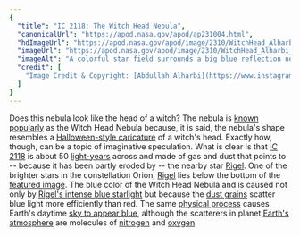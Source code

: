 ```yaml
---
{
  "title": "IC 2118: The Witch Head Nebula",
  "canonicalUrl": "https://apod.nasa.gov/apod/ap231004.html",
  "hdImageUrl": "https://apod.nasa.gov/apod/image/2310/WitchHead_Alharbi_3051.jpg",
  "imageUrl": "https://apod.nasa.gov/apod/image/2310/WitchHead_Alharbi_1080.jpg",
  "imageAlt": "A colorful star field surrounds a big blue reflection nebula. The nebula is elongated across the wide frame and said to resemble the head of folklore-based witch. Please see the explanation for more detailed information.",
  "credit": [
    "Image Credit & Copyright: [Abdullah Alharbi](https://www.instagram.com/a_alharbi97/)"
  ]
}
---
```


Does this nebula look like the head of a witch? The nebula is [known popularly](https://earthsky.org/todays-image/witch-head-nebula-orion/) as the Witch Head Nebula because, it is said, the nebula's shape resembles a [Halloween-style caricature](https://en.wikipedia.org/wiki/Halloween#/media/File:Halloween_Witch_2011.JPG) of a witch's head. Exactly how, though, can be a topic of imaginative speculation. What is clear is that [IC 2118](https://en.wikipedia.org/wiki/IC_2118) is about 50 [light-years](https://spaceplace.nasa.gov/light-year/) across and made of gas and dust that points to -- because it has been partly eroded by -- the nearby star [Rigel](https://en.wikipedia.org/wiki/Rigel). One of the brighter stars in the constellation Orion, [Rigel](https://apod.nasa.gov/apod/ap230407.html) lies below the bottom of the [featured image](https://www.instagram.com/p/CqdsZ47M7xc/). The blue color of the Witch Head Nebula and is caused not only by [Rigel's intense blue starlight](https://apod.nasa.gov/apod/ap220124.html) but because the [dust grains](https://curator.jsc.nasa.gov/dust/) scatter blue light more efficiently than red. The same [physical process](http://hyperphysics.phy-astr.gsu.edu/hbase/atmos/blusky.html) causes Earth's daytime [sky to appear blue](https://spaceplace.nasa.gov/blue-sky/en/), although the scatterers in planet [Earth's atmosphere](https://www.nasa.gov/image-article/earths-atmospheric-layers-3/) are molecules of [nitrogen](https://www.nasa.gov/solar-system/nasas-curiosity-rover-finds-biologically-useful-nitrogen-on-mars/) and [oxygen](https://astrobiology.nasa.gov/news/lightning-oxygen-and-life-detection/).
